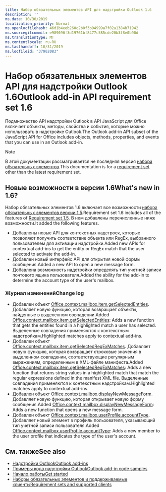 ```yaml
---
title: Набор обязательных элементов API для надстройки Outlook 1.6
description: ''
ms.date: 10/30/2019
localization_priority: Normal
ms.openlocfilehash: 46d1b4eeb260c2b0f3b94999a7f02a1384b71942
ms.sourcegitcommit: e989096f3d19761bf8477c585cde20b3f8e0b90d
ms.translationtype: MT
ms.contentlocale: ru-RU
ms.lasthandoff: 10/31/2019
ms.locfileid: "37902083"
---
```

# <a name="outlook-add-in-api-requirement-set-16"></a><span data-ttu-id="b3d7e-102">Набор обязательных элементов API для надстройки Outlook 1.6</span><span class="sxs-lookup"><span data-stu-id="b3d7e-102">Outlook add-in API requirement set 1.6</span></span>

<span data-ttu-id="b3d7e-103">Подмножество API надстройки Outlook в API JavaScript для Office включает объекты, методы, свойства и события, которые можно использовать в надстройке Outlook.</span><span class="sxs-lookup"><span data-stu-id="b3d7e-103">The Outlook add-in API subset of the JavaScript API for Office includes objects, methods, properties, and events that you can use in an Outlook add-in.</span></span>

> [!NOTE]
> <span data-ttu-id="b3d7e-104">В этой документации рассматривается не последняя версия [набора обязательных элементов](/office/dev/add-ins/reference/requirement-sets/outlook-api-requirement-sets).</span><span class="sxs-lookup"><span data-stu-id="b3d7e-104">This documentation is for a [requirement set](/office/dev/add-ins/reference/requirement-sets/outlook-api-requirement-sets) other than the latest requirement set.</span></span>

## <a name="whats-new-in-16"></a><span data-ttu-id="b3d7e-105">Новые возможности в версии 1.6</span><span class="sxs-lookup"><span data-stu-id="b3d7e-105">What's new in 1.6?</span></span>

<span data-ttu-id="b3d7e-106">Набор обязательных элементов 1.6 включает все возможности [набора обязательных элементов версии 1.5](../requirement-set-1.5/outlook-requirement-set-1.5.md).</span><span class="sxs-lookup"><span data-stu-id="b3d7e-106">Requirement set 1.6 includes all of the features of [Requirement set 1.5](../requirement-set-1.5/outlook-requirement-set-1.5.md).</span></span> <span data-ttu-id="b3d7e-107">В нем добавлены перечисленные ниже возможности.</span><span class="sxs-lookup"><span data-stu-id="b3d7e-107">It added the following features.</span></span>

- <span data-ttu-id="b3d7e-108">Добавлены новые API для контекстных надстроек, которые позволяют получить соответствие объекта или RegEx, выбранного пользователем для активации надстройки.</span><span class="sxs-lookup"><span data-stu-id="b3d7e-108">Added new APIs for contextual add-ins to get the entity or RegEx match that the user selected to activate the add-in.</span></span>
- <span data-ttu-id="b3d7e-109">Добавлен новый интерфейс API для открытия новой формы сообщения.</span><span class="sxs-lookup"><span data-stu-id="b3d7e-109">Added a new API to open a new message form.</span></span>
- <span data-ttu-id="b3d7e-110">Добавлена возможность надстройки определять тип учетной записи почтового ящика пользователя.</span><span class="sxs-lookup"><span data-stu-id="b3d7e-110">Added the ability for the add-in to determine the account type of the user's mailbox.</span></span>

### <a name="change-log"></a><span data-ttu-id="b3d7e-111">Журнал изменений</span><span class="sxs-lookup"><span data-stu-id="b3d7e-111">Change log</span></span>

- <span data-ttu-id="b3d7e-112">Добавлен объект [Office.context.mailbox.item.getSelectedEntities](office.context.mailbox.item.md#getselectedentities--entities). Добавляет новую функцию, которая возвращает объекты, найденные в выделенном совпадении.</span><span class="sxs-lookup"><span data-stu-id="b3d7e-112">Added [Office.context.mailbox.item.getSelectedEntities](office.context.mailbox.item.md#getselectedentities--entities): Adds a new function that gets the entities found in a highlighted match a user has selected.</span></span> <span data-ttu-id="b3d7e-113">Выделенные совпадения применяются к контекстным надстройкам.</span><span class="sxs-lookup"><span data-stu-id="b3d7e-113">Highlighted matches apply to contextual add-ins.</span></span>
- <span data-ttu-id="b3d7e-114">Добавлен объект [Office.context.mailbox.item.getSelectedRegExMatches](office.context.mailbox.item.md#getselectedregexmatches--object). Добавляет новую функцию, которая возвращает строковые значения в выделенном совпадении, соответствующие регулярным выражениям, определенным в XML-файле манифеста.</span><span class="sxs-lookup"><span data-stu-id="b3d7e-114">Added [Office.context.mailbox.item.getSelectedRegExMatches](office.context.mailbox.item.md#getselectedregexmatches--object): Adds a new function that returns string values in a highlighted match that match the regular expressions defined in the manifest XML file.</span></span> <span data-ttu-id="b3d7e-115">Выделенные совпадения применяются к контекстным надстройкам.</span><span class="sxs-lookup"><span data-stu-id="b3d7e-115">Highlighted matches apply to contextual add-ins.</span></span>
- <span data-ttu-id="b3d7e-116">Добавлен объект [Office.context.mailbox.displayNewMessageForm](office.context.mailbox.md#displaynewmessageformparameters). Добавляет новую функцию, которая открывает новую форму сообщения.</span><span class="sxs-lookup"><span data-stu-id="b3d7e-116">Added [Office.context.mailbox.displayNewMessageForm](office.context.mailbox.md#displaynewmessageformparameters): Adds a new function that opens a new message form.</span></span>
- <span data-ttu-id="b3d7e-117">Добавлен объект [Office.context.mailbox.userProfile.accountType](office.context.mailbox.userprofile.md#accounttype-string). Добавляет новый элемент в профиль пользователя, указывающий тип учетной записи пользователя.</span><span class="sxs-lookup"><span data-stu-id="b3d7e-117">Added [Office.context.mailbox.userProfile.accountType](office.context.mailbox.userprofile.md#accounttype-string): Adds a new member to the user profile that indicates the type of the user's account.</span></span>

## <a name="see-also"></a><span data-ttu-id="b3d7e-118">См. также</span><span class="sxs-lookup"><span data-stu-id="b3d7e-118">See also</span></span>

- [<span data-ttu-id="b3d7e-119">Надстройки Outlook</span><span class="sxs-lookup"><span data-stu-id="b3d7e-119">Outlook add-ins</span></span>](/outlook/add-ins/)
- [<span data-ttu-id="b3d7e-120">Примеры кода надстройки Outlook</span><span class="sxs-lookup"><span data-stu-id="b3d7e-120">Outlook add-in code samples</span></span>](https://developer.microsoft.com/outlook/gallery/?filterBy=Outlook,Samples,Add-ins)
- [<span data-ttu-id="b3d7e-121">Начало работы</span><span class="sxs-lookup"><span data-stu-id="b3d7e-121">Get started</span></span>](/outlook/add-ins/quick-start)
- [<span data-ttu-id="b3d7e-122">Наборы обязательных элементов и поддерживаемые клиенты</span><span class="sxs-lookup"><span data-stu-id="b3d7e-122">Requirement sets and supported clients</span></span>](../../requirement-sets/outlook-api-requirement-sets.md)

